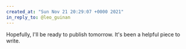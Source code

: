 ```yaml
---
created_at: "Sun Nov 21 20:29:07 +0000 2021"
in_reply_to: @leo_guinan
---
```


Hopefully, I'll be ready to publish tomorrow. It's been a helpful piece to write.